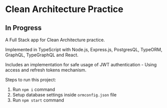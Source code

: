 #  Clean Architecture Practice

## In Progress

A Full Stack app for Clean Architecture practice.

Implemented in TypeScript with Node.js, Express.js, PostgresQL, TypeORM, GraphQL, TypeGraphQL and React.

Includes an implementation for safe usage of JWT authentication - Using access and refresh tokens mechanism.

Steps to run this project:

1. Run `npm i` command
2. Setup database settings inside `ormconfig.json` file
3. Run `npm start` command
